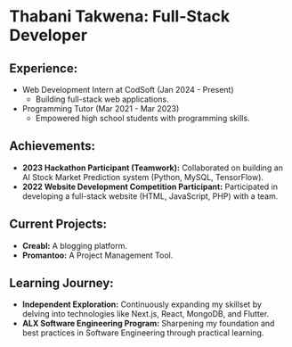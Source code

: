 #  Thabani Takwena: Full-Stack Developer

## Experience:

* Web Development Intern at CodSoft (Jan 2024 - Present)
    * Building full-stack web applications.
* Programming Tutor (Mar 2021 - Mar 2023)
    * Empowered high school students with programming skills.

## Achievements:

* **2023 Hackathon Participant (Teamwork):** Collaborated on building an AI Stock Market Prediction system (Python, MySQL, TensorFlow).
* **2022 Website Development Competition Participant:** Participated in developing a full-stack website (HTML, JavaScript, PHP) with a team.

## Current Projects:

* **Creabl:** A blogging platform.
* **Promantoo:** A Project Management Tool.

## Learning Journey:

* **Independent Exploration:** Continuously expanding my skillset by delving into technologies like Next.js, React, MongoDB, and Flutter.
* **ALX Software Engineering Program:** Sharpening my foundation and best practices in Software Engineering through practical learning.
